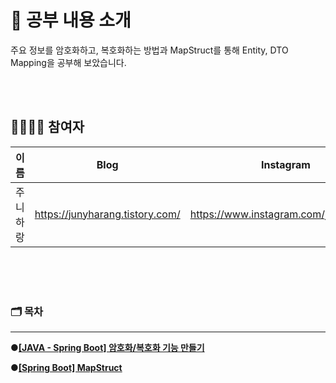 # 🚀 공부 내용 소개

주요 정보를 암호화하고, 복호화하는 방법과 MapStruct를 통해 Entity, DTO Mapping을 공부해 보았습니다.

<br><br>

## 👨‍👨‍👧‍👧 참여자


| 이름     | Blog                            | Instagram                             |
| ---------- | --------------------------------- | --------------------------------------- |
| 주니하랑 | https://junyharang.tistory.com/ | https://www.instagram.com/junyharang/ |

<br><br><br>

### 🗂 목차

---

**●[\[JAVA - Spring Boot\] 암호화/복호화 기능 만들기](https://junyharang.tistory.com/364)**
<br>

**●[\[Spring Boot\] MapStruct](https://junyharang.tistory.com/365)**
<br>

<br><br>

<br>